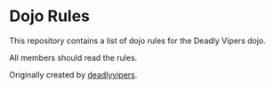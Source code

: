 Dojo Rules
==========

This repository contains a list of dojo rules for the Deadly Vipers dojo.

All members should read the rules.

Originally created by [deadlyvipers]("https://github.com/deadlyvipers").
